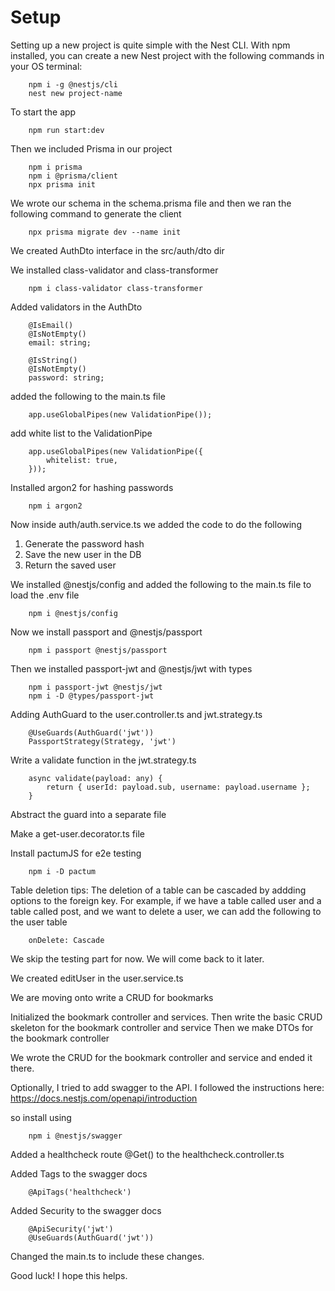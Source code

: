 # Setup
Setting up a new project is quite simple with the Nest CLI. With npm installed, you can create a new Nest project with the following commands in your OS terminal:
```
    npm i -g @nestjs/cli
    nest new project-name
```

To start the app

```
    npm run start:dev
```

Then we included Prisma in our project

```
    npm i prisma
    npm i @prisma/client
    npx prisma init
```

We wrote our schema in the schema.prisma file and then we ran the following command to generate the client

```
    npx prisma migrate dev --name init
```

We created AuthDto interface in the src/auth/dto dir

We installed class-validator and class-transformer

```
    npm i class-validator class-transformer
```

Added validators in the AuthDto

```
    @IsEmail()
    @IsNotEmpty()
    email: string;

    @IsString()
    @IsNotEmpty()
    password: string;
```

added the following to the main.ts file

```
    app.useGlobalPipes(new ValidationPipe());
```
add white list to the ValidationPipe

```
    app.useGlobalPipes(new ValidationPipe({
        whitelist: true,
    }));
```

Installed argon2 for hashing passwords

```
    npm i argon2
```


Now inside auth/auth.service.ts we added the code to do the following

1. Generate the password hash
2. Save the new user in the DB
3. Return the saved user


We installed @nestjs/config and added the following to the main.ts file to load the .env file

```
    npm i @nestjs/config
```

Now we install passport and @nestjs/passport

```
    npm i passport @nestjs/passport
```

Then we installed passport-jwt and @nestjs/jwt with types

```
    npm i passport-jwt @nestjs/jwt
    npm i -D @types/passport-jwt
```

Adding AuthGuard to the user.controller.ts and jwt.strategy.ts

```
    @UseGuards(AuthGuard('jwt'))
    PassportStrategy(Strategy, 'jwt')
```

Write a validate function in the jwt.strategy.ts

```
    async validate(payload: any) {
        return { userId: payload.sub, username: payload.username };
    }
```

Abstract the guard into a separate file


Make a get-user.decorator.ts file


Install pactumJS for e2e testing

```
    npm i -D pactum
```

Table deletion tips: The deletion of a table can be cascaded by addding options to the foreign key. For example, if we have a table called user and a table called post, and we want to delete a user, we can add the following to the user table

```
    onDelete: Cascade
```


We skip the testing part for now. We will come back to it later.

We created editUser in the user.service.ts

We are moving onto write a CRUD for bookmarks

Initialized the bookmark controller and services. 
Then write the basic CRUD skeleton for the bookmark controller and service
Then we make DTOs for the bookmark controller

We wrote the CRUD for the bookmark controller and service and ended it there.


Optionally, I tried to add swagger to the API. I followed the instructions here: https://docs.nestjs.com/openapi/introduction

so install using 

```
    npm i @nestjs/swagger
```


Added a healthcheck route @Get() to the healthcheck.controller.ts

Added Tags to the swagger docs

```
    @ApiTags('healthcheck')
```

Added Security to the swagger docs

```
    @ApiSecurity('jwt')
    @UseGuards(AuthGuard('jwt'))
```

Changed the main.ts to include these changes.

Good luck! I hope this helps.
